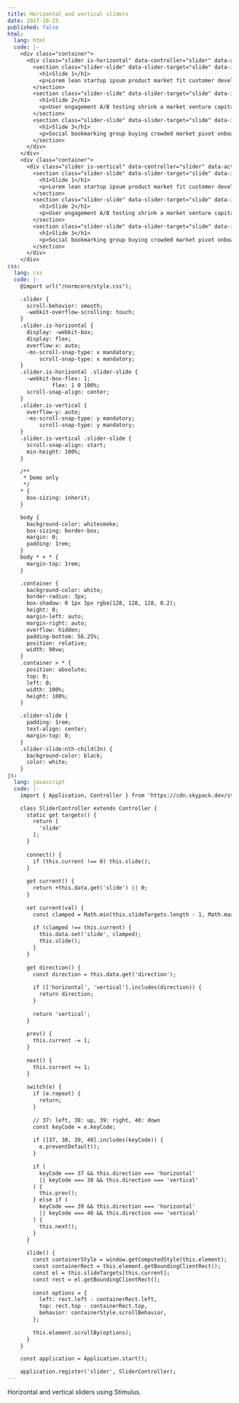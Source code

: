 ```yaml
---
title: Horizontal and vertical sliders
date: 2017-10-25
published: false
html:
  lang: html
  code: |-
    <div class="container">
      <div class="slider is-horizontal" data-controller="slider" data-action="keydown@window->slider#switch" data-slider-direction="horizontal">
        <section class="slider-slide" data-slider-target="slide" data-index="0">
          <h1>Slide 1</h1>
          <p>Lorem lean startup ipsum product market fit customer development acquihire technical cofounder.</p>
        </section>
        <section class="slider-slide" data-slider-target="slide" data-index="1">
          <h1>Slide 2</h1>
          <p>User engagement A/B testing shrink a market venture capital pitch deck.</p>
        </section>
        <section class="slider-slide" data-slider-target="slide" data-index="2">
          <h1>Slide 3</h1>
          <p>Social bookmarking group buying crowded market pivot onboarding freemium prototype ping pong.</p>
        </section>
      </div>
    </div>
    <div class="container">
      <div class="slider is-vertical" data-controller="slider" data-action="keydown@window->slider#switch">
        <section class="slider-slide" data-slider-target="slide" data-index="0">
          <h1>Slide 1</h1>
          <p>Lorem lean startup ipsum product market fit customer development acquihire technical cofounder.</p>
        </section>
        <section class="slider-slide" data-slider-target="slide" data-index="1">
          <h1>Slide 2</h1>
          <p>User engagement A/B testing shrink a market venture capital pitch deck.</p>
        </section>
        <section class="slider-slide" data-slider-target="slide" data-index="2">
          <h1>Slide 3</h1>
          <p>Social bookmarking group buying crowded market pivot onboarding freemium prototype ping pong.</p>
        </section>
      </div>
    </div>
css:
  lang: css
  code: |-
    @import url("/normcore/style.css");

    .slider {
      scroll-behavior: smooth;
      -webkit-overflow-scrolling: touch;
    }
    .slider.is-horizontal {
      display: -webkit-box;
      display: flex;
      overflow-x: auto;
      -ms-scroll-snap-type: x mandatory;
          scroll-snap-type: x mandatory;
    }
    .slider.is-horizontal .slider-slide {
      -webkit-box-flex: 1;
              flex: 1 0 100%;
      scroll-snap-align: center;
    }
    .slider.is-vertical {
      overflow-y: auto;
      -ms-scroll-snap-type: y mandatory;
          scroll-snap-type: y mandatory;
    }
    .slider.is-vertical .slider-slide {
      scroll-snap-align: start;
      min-height: 100%;
    }

    /**
     * Demo only
     */
    * {
      box-sizing: inherit;
    }

    body {
      background-color: whitesmoke;
      box-sizing: border-box;
      margin: 0;
      padding: 1rem;
    }
    body * + * {
      margin-top: 1rem;
    }

    .container {
      background-color: white;
      border-radius: 3px;
      box-shadow: 0 1px 3px rgba(128, 128, 128, 0.2);
      height: 0;
      margin-left: auto;
      margin-right: auto;
      overflow: hidden;
      padding-bottom: 56.25%;
      position: relative;
      width: 90vw;
    }
    .container > * {
      position: absolute;
      top: 0;
      left: 0;
      width: 100%;
      height: 100%;
    }

    .slider-slide {
      padding: 1rem;
      text-align: center;
      margin-top: 0;
    }
    .slider-slide:nth-child(2n) {
      background-color: black;
      color: white;
    }
js:
  lang: javascript
  code: |-
    import { Application, Controller } from 'https://cdn.skypack.dev/stimulus';

    class SliderController extends Controller {
      static get targets() {
        return [
          'slide'
        ];
      }
      
      connect() {
        if (this.current !== 0) this.slide();
      }
      
      get current() {
        return +this.data.get('slide') || 0;
      }
      
      set current(val) {
        const clamped = Math.min(this.slideTargets.length - 1, Math.max(0, +val));
        
        if (clamped !== this.current) {
          this.data.set('slide', clamped);
          this.slide();
        }
      }
      
      get direction() {
        const direction = this.data.get('direction');
        
        if (['horizontal', 'vertical'].includes(direction)) {
          return direction;
        }
        
        return 'vertical';
      }
      
      prev() {
        this.current -= 1;
      }
      
      next() {
        this.current += 1;
      }
      
      switch(e) {
        if (e.repeat) {
          return;
        }
        
        // 37: left, 38: up, 39: right, 40: down
        const keyCode = e.keyCode;
        
        if ([37, 38, 39, 40].includes(keyCode)) {
          e.preventDefault();
        }
        
        if (
          keyCode === 37 && this.direction === 'horizontal'
          || keyCode === 38 && this.direction === 'vertical'
        ) {
          this.prev();
        } else if (
          keyCode === 39 && this.direction === 'horizontal'
          || keyCode === 40 && this.direction === 'vertical'
        ) {
          this.next();
        }
      }
      
      slide() {
        const containerStyle = window.getComputedStyle(this.element);
        const containerRect = this.element.getBoundingClientRect();
        const el = this.slideTargets[this.current];
        const rect = el.getBoundingClientRect();
        
        const options = {
          left: rect.left - containerRect.left,
          top: rect.top - containerRect.top,
          behavior: containerStyle.scrollBehavior,
        };
        
        this.element.scrollBy(options);
      }
    }

    const application = Application.start();

    application.register('slider', SliderController);
---
```

Horizontal and vertical sliders using Stimulus.
